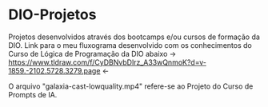 # DIO-Projetos
Projetos desenvolvidos através dos bootcamps e/ou cursos de formação da DIO.
Link para o meu fluxograma desenvolvido com os conhecimentos do Curso de Lógica de Programação da DIO abaixo
-> https://www.tldraw.com/f/CyDBNvbDlrz_A33wQnmoK?d=v-1859.-2102.5728.3279.page <-

O arquivo "galaxia-cast-lowquality.mp4" refere-se ao Projeto do Curso de Prompts de IA. 
